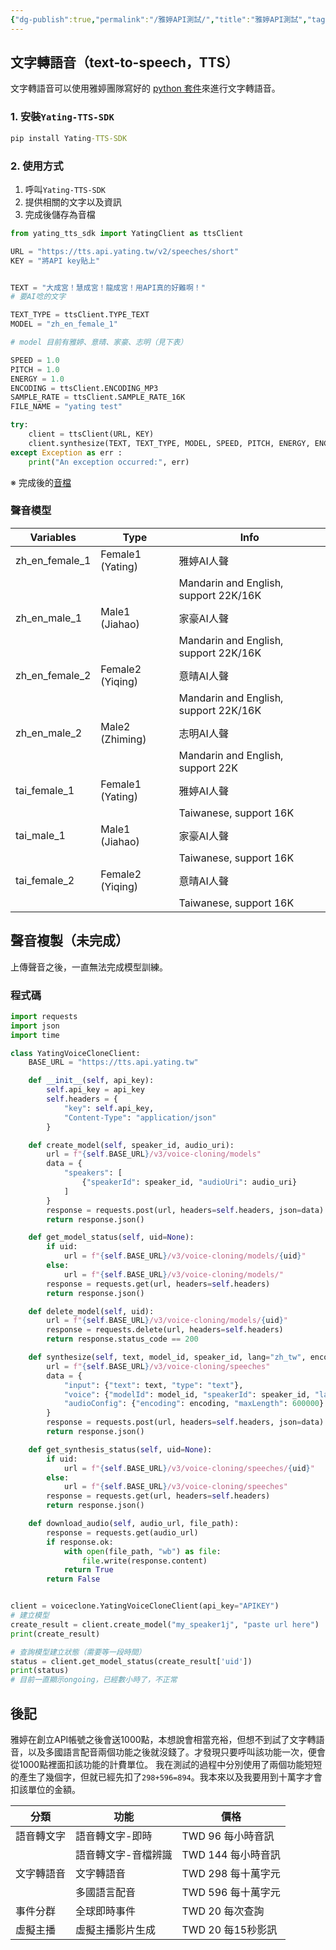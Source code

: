 ```yaml
---
{"dg-publish":true,"permalink":"/雅婷API測試/","title":"雅婷API測試","tags":["python","api","TTS","ai"],"created":"2025-05-26T22:00","updated":"2025-05-26T23:01"}
---
```


## 文字轉語音（text-to-speech，TTS）

文字轉語音可以使用雅婷團隊寫好的 [python 套件](https://github.com/TaiwanAILabs-Yating/tts-sdk-python)來進行文字轉語音。

### 1. 安裝`Yating-TTS-SDK`

```cmd
pip install Yating-TTS-SDK
```

### 2. 使用方式

1. 呼叫`Yating-TTS-SDK`
2. 提供相關的文字以及資訊
3. 完成後儲存為音檔

```python
from yating_tts_sdk import YatingClient as ttsClient

URL = "https://tts.api.yating.tw/v2/speeches/short"
KEY = "將API key貼上"


TEXT = "大成宮！慧成宮！龍成宮！用API真的好難啊！" 
# 要AI唸的文字

TEXT_TYPE = ttsClient.TYPE_TEXT
MODEL = "zh_en_female_1"

# model 目前有雅婷、意晴、家豪、志明（見下表）

SPEED = 1.0
PITCH = 1.0
ENERGY = 1.0
ENCODING = ttsClient.ENCODING_MP3
SAMPLE_RATE = ttsClient.SAMPLE_RATE_16K
FILE_NAME = "yating test"

try:
    client = ttsClient(URL, KEY)
    client.synthesize(TEXT, TEXT_TYPE, MODEL, SPEED, PITCH, ENERGY, ENCODING, SAMPLE_RATE, FILE_NAME)
except Exception as err :
    print("An exception occurred:", err)
```

※ 完成後的[音檔](https://drive.google.com/file/d/1wZvYtT_v07FVl4JZaULBk0lpfaruGLLn/view?usp=sharing)

### 聲音模型

| Variables      | Type             | Info                                  |
| -------------- | ---------------- | ------------------------------------- |
| zh_en_female_1 | Female1 (Yating) | 雅婷AI人聲                                |
|                |                  | Mandarin and English, support 22K/16K |
| zh_en_male_1   | Male1 (Jiahao)   | 家豪AI人聲                                |
|                |                  | Mandarin and English, support 22K/16K |
| zh_en_female_2 | Female2 (Yiqing) | 意晴AI人聲                                |
|                |                  | Mandarin and English, support 22K/16K |
| zh_en_male_2   | Male2 (Zhiming)  | 志明AI人聲                                |
|                |                  | Mandarin and English, support 22K     |
| tai_female_1   | Female1 (Yating) | 雅婷AI人聲                                |
|                |                  | Taiwanese, support 16K                |
| tai_male_1     | Male1 (Jiahao)   | 家豪AI人聲                                |
|                |                  | Taiwanese, support 16K                |
| tai_female_2   | Female2 (Yiqing) | 意晴AI人聲                                |
|                |                  | Taiwanese, support 16K                |



## 聲音複製（未完成）

上傳聲音之後，一直無法完成模型訓練。

### 程式碼

```python
import requests
import json
import time

class YatingVoiceCloneClient:
    BASE_URL = "https://tts.api.yating.tw"

    def __init__(self, api_key):
        self.api_key = api_key
        self.headers = {
            "key": self.api_key,
            "Content-Type": "application/json"
        }

    def create_model(self, speaker_id, audio_uri):
        url = f"{self.BASE_URL}/v3/voice-cloning/models"
        data = {
            "speakers": [
                {"speakerId": speaker_id, "audioUri": audio_uri}
            ]
        }
        response = requests.post(url, headers=self.headers, json=data)
        return response.json()

    def get_model_status(self, uid=None):
        if uid:
            url = f"{self.BASE_URL}/v3/voice-cloning/models/{uid}"
        else:
            url = f"{self.BASE_URL}/v3/voice-cloning/models/"
        response = requests.get(url, headers=self.headers)
        return response.json()

    def delete_model(self, uid):
        url = f"{self.BASE_URL}/v3/voice-cloning/models/{uid}"
        response = requests.delete(url, headers=self.headers)
        return response.status_code == 200

    def synthesize(self, text, model_id, speaker_id, lang="zh_tw", encoding="LINEAR16"):
        url = f"{self.BASE_URL}/v3/voice-cloning/speeches"
        data = {
            "input": {"text": text, "type": "text"},
            "voice": {"modelId": model_id, "speakerId": speaker_id, "lang": lang},
            "audioConfig": {"encoding": encoding, "maxLength": 600000}
        }
        response = requests.post(url, headers=self.headers, json=data)
        return response.json()

    def get_synthesis_status(self, uid=None):
        if uid:
            url = f"{self.BASE_URL}/v3/voice-cloning/speeches/{uid}"
        else:
            url = f"{self.BASE_URL}/v3/voice-cloning/speeches"
        response = requests.get(url, headers=self.headers)
        return response.json()

    def download_audio(self, audio_url, file_path):
        response = requests.get(audio_url)
        if response.ok:
            with open(file_path, "wb") as file:
                file.write(response.content)
            return True
        return False


client = voiceclone.YatingVoiceCloneClient(api_key="APIKEY")
# 建立模型
create_result = client.create_model("my_speaker1j", "paste url here")
print(create_result)

# 查詢模型建立狀態（需要等一段時間）
status = client.get_model_status(create_result['uid'])
print(status)
# 目前一直顯示ongoing，已經數小時了，不正常
```

## 後記

雅婷在創立API帳號之後會送1000點，本想說會相當充裕，但想不到試了文字轉語音，以及多國語言配音兩個功能之後就沒錢了。才發現只要呼叫該功能一次，便會從1000點裡面扣該功能的計費單位。
我在測試的過程中分別使用了兩個功能短短的產生了幾個字，但就已經先扣了`298+596=894`。我本來以及我要用到十萬字才會扣該單位的金額。

| 分類    | 功能         | 價格            |
|-------|------------|---------------|
| 語音轉文字 | 語音轉文字-即時   | TWD 96 每小時音訊  |
|       | 語音轉文字-音檔辨識 | TWD 144 每小時音訊 |
| 文字轉語音 | 文字轉語音      | TWD 298 每十萬字元 |
|       | 多國語言配音     | TWD 596 每十萬字元 |
| 事件分群  | 全球即時事件     | TWD 20 每次查詢   |
| 虛擬主播  | 虛擬主播影片生成   | TWD 20 每15秒影訊 |
